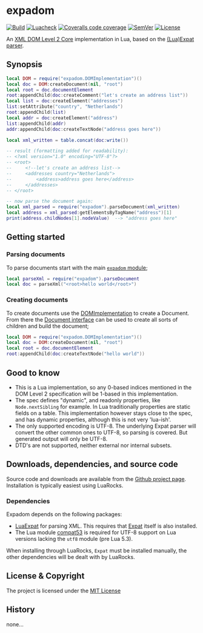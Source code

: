 # expadom

[![Build](https://img.shields.io/github/workflow/status/lunarmodules/expadom/Build?label=Test%20suite&logo=lua)](https://github.com/lunarmodules/expadom/actions)
[![Luacheck](https://img.shields.io/github/workflow/status/lunarmodules/expadom/Luacheck?label=Luacheck&logo=lua)](https://github.com/lunarmodules/expadom/actions)
[![Coveralls code coverage](https://img.shields.io/coveralls/github/lunarmodules/expadom?label=Coverage&logo=coveralls)](https://coveralls.io/github/lunarmodules/expadom)
[![SemVer](https://img.shields.io/github/v/tag/lunarmodules/expadom?color=brightgreen&label=SemVer&logo=semver&sort=semver)](#history)
[![License](https://img.shields.io/github/license/lunarmodules/expadom.svg?label=License)](https://github.com/Kong/insomnia/blob/master/LICENSE)

An [XML DOM Level 2 Core](https://www.w3.org/TR/DOM-Level-2-Core/) implementation in Lua,
based on the [(Lua)Expat parser](https://github.com/lunarmodules/luaexpat).

## Synopsis

```lua
local DOM = require("expadom.DOMImplementation")()
local doc = DOM:createDocument(nil, "root")
local root = doc.documentElement
root:appendChild(doc:createComment("let's create an address list"))
local list = doc:createElement("addresses")
list:setAttribute("country", "Netherlands")
root:appendChild(list)
local addr = doc:createElement("address")
list:appendChild(addr)
addr:appendChild(doc:createTextNode("address goes here"))

local xml_written = table.concat(doc:write())

-- result (formatting added for readability):
-- <?xml version="1.0" encoding="UTF-8"?>
-- <root>
--     <!--let's create an address list-->
--     <addresses country="Netherlands">
--         <address>address goes here</address>
--     </addresses>
-- </root>

-- now parse the document again:
local xml_parsed = require("expadom").parseDocument(xml_written)
local address = xml_parsed:getElementsByTagName("address")[1]
print(address.childNodes[1].nodeValue)  --> "address goes here"
```

## Getting started

### Parsing documents

To parse documents start with the main [`expadom` module](https://lunarmodules.github.io/expadom/modules/expadom.html);

```lua
local parseXml = require("expadom").parseDocument
local doc = parseXml("<root>hello world</root>")
```

### Creating documents

To create documents use the [DOMImplementation](https://lunarmodules.github.io/expadom/classes/DOMImplementation.html)
to create a Document. From there the [Document interface](https://lunarmodules.github.io/expadom/classes/Document.html)
can be used to create all sorts of children and build the document;

```lua
local DOM = require("expadom.DOMImplementation")()
local doc = DOM:createDocument(nil, "root")
local root = doc.documentElement
root:appendChild(doc:createTextNode("hello world"))
```

## Good to know

* This is a Lua implementation, so any 0-based indices mentioned in the DOM Level
  2 specification will be 1-based in this implementation.
* The spec defines "dynamic", and readonly properties, like `Node.nextSibling` for
  example. In Lua traditionally properties are static fields on a table. This
  implementation however stays close to the spec, and has dynamic properties,
  although this is not very 'lua-ish'.
* The only supported encoding is UTF-8. The underlying Expat parser will convert
  the other common ones to UTF-8, so parsing is covered. But generated output will
  only be UTF-8.
* DTD's are not supported, neither external nor internal subsets.

## Downloads, dependencies, and source code

Source code and downloads are available from the [Github project page](https://github.com/lunarmodules/expadom). Installation is typically easiest using LuaRocks.

### Dependencies

Expadom depends on the following packages:
* [LuaExpat](https://github.com/lunarmodules/luaexpat) for parsing XML. This requires
  that [Expat](https://github.com/libexpat/libexpat) itself is also installed.
* The Lua module [compat53](https://github.com/keplerproject/lua-compat-5.3) is required
  for UTF-8 support on Lua versions lacking the `utf8` module (pre Lua 5.3).

When installing through LuaRocks, `Expat` must be installed manually, the other
dependencies will be dealt with by LuaRocks.

## License & Copyright

The project is licensed under the [MIT License](https://github.com/lunarmodules/expadom/blob/main/LICENSE)

## History

none...
